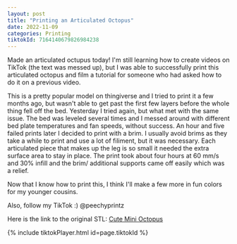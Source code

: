```yaml
---
layout: post 
title: "Printing an Articulated Octopus" 
date: 2022-11-09
categories: Printing
tiktokId: 7164140679826984238
---
```

Made an articulated octupus today! I'm still learning how to create videos on TikTok (the text was messed up), but I was able to successfully print this articulated octopus and film a tutorial for someone who had asked how to do it on a previous video. 

This is a pretty popular model on thingiverse and I tried to print it a few months ago, but wasn't able to get past the first few layers before the whole thing fell off the bed. Yesterday I tried again, but what met with the same issue. The bed was leveled several times and I messed around with different bed plate temperatures and fan speeds, without success. An hour and five failed prints later I decided to print with a brim. I usually avoid brims as they take a while to print and use a lot of filiment, but it was necessary. Each articulated piece that makes up the leg is so small it needed the extra surface area to stay in place. The print took about four hours at 60 mm/s and 30% infill and the brim/ additional supports came off easily which was a relief. 

Now that I know how to print this, I think I'll make a few more in fun colors for my younger cousins. 

Also, follow my TikTok :) @peechyprintz

Here is the link to the original STL: [Cute Mini Octopus](https://www.thingiverse.com/thing:3495390)


{% include tiktokPlayer.html id=page.tiktokId %}